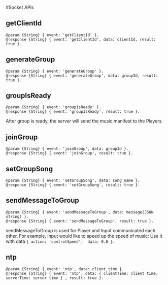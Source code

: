 #Socket APIs

## getClientId
```
@param {String} { event: 'getClientId' }.
@response {String} { event: 'getClientId', data: clientId, result: true }.
```

## generateGroup
```
@param {String} { event: 'generateGroup' }.
@response {String} { event: 'generateGroup', data: groupId, result: true }.
```

## groupIsReady
```
@param {String} { event: 'groupIsReady' }.
@response {String} { event: 'groupIsReady', result: true }.
```

After group is ready, the server will send the music manifest to the Players.

## joinGroup
```
@param {String} { event: 'joinGroup', data: groupId }.
@response {String} { event: 'joinGroup', result: true }.
```
## setGroupSong
```
@param {String} { event: 'setGroupSong', data: song name }.
@response {String} { event: 'setGroupSong', result: true }.
```

## sendMessageToGroup
```
@param {String} { event: 'sendMessageToGroup', data: message(JSON string) }.
@response {String} { event: 'sendMessageToGroup', result: true }.
```

sendMessageToGroup is used for Player and Input communicated each other.
For example, Input would like to speed up the speed of music:
Use it with data `{ action: 'controlSpeed',  data: 0.8 }`.

## ntp
```
@param {String} { event: 'ntp', data: client time }.
@response {String} { event: 'ntp', data: { clientTime: client time, serverTime: server time } , result: true }.
```
